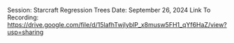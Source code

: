 Session: Starcraft Regression Trees
Date: September 26, 2024
Link To Recording: https://drive.google.com/file/d/15lafhTwjlyblP_x8musw5FH1_qYf6HaZ/view?usp=sharing

